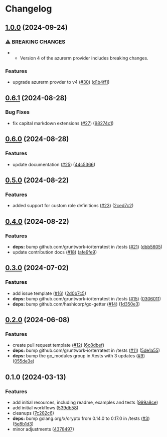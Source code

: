 # Changelog

## [1.0.0](https://github.com/CloudNationHQ/terraform-azure-rbac/compare/v0.6.1...v1.0.0) (2024-09-24)


### ⚠ BREAKING CHANGES

* * Version 4 of the azurerm provider includes breaking changes.

### Features

* upgrade azurerm provder to v4 ([#30](https://github.com/CloudNationHQ/terraform-azure-rbac/issues/30)) ([d1b4ff1](https://github.com/CloudNationHQ/terraform-azure-rbac/commit/d1b4ff12757ba6aa5c25ad27d234965286fc9407))

## [0.6.1](https://github.com/CloudNationHQ/terraform-azure-rbac/compare/v0.6.0...v0.6.1) (2024-08-28)


### Bug Fixes

* fix capital markdown extensions ([#27](https://github.com/CloudNationHQ/terraform-azure-rbac/issues/27)) ([98274c1](https://github.com/CloudNationHQ/terraform-azure-rbac/commit/98274c18822661362dfa13b68c1b1ca6f578380d))

## [0.6.0](https://github.com/CloudNationHQ/terraform-azure-rbac/compare/v0.5.0...v0.6.0) (2024-08-28)


### Features

* update documentation ([#25](https://github.com/CloudNationHQ/terraform-azure-rbac/issues/25)) ([44c5366](https://github.com/CloudNationHQ/terraform-azure-rbac/commit/44c5366f2a906fd97c00b3dc40e5ae0ad58d8fae))

## [0.5.0](https://github.com/CloudNationHQ/terraform-azure-rbac/compare/v0.4.0...v0.5.0) (2024-08-22)


### Features

* added support for custom role definitions ([#23](https://github.com/CloudNationHQ/terraform-azure-rbac/issues/23)) ([2ced7c2](https://github.com/CloudNationHQ/terraform-azure-rbac/commit/2ced7c2d0f9fce483d93432ea65bad6ebeb5ba6e))

## [0.4.0](https://github.com/CloudNationHQ/terraform-azure-rbac/compare/v0.3.0...v0.4.0) (2024-08-22)


### Features

* **deps:** bump github.com/gruntwork-io/terratest in /tests ([#21](https://github.com/CloudNationHQ/terraform-azure-rbac/issues/21)) ([dbb5605](https://github.com/CloudNationHQ/terraform-azure-rbac/commit/dbb5605bfb3caadb07d78afd10380e91aee637e6))
* update contribution docs ([#18](https://github.com/CloudNationHQ/terraform-azure-rbac/issues/18)) ([afe9fe9](https://github.com/CloudNationHQ/terraform-azure-rbac/commit/afe9fe9fbefbfd98119528d9fb6df2afab273cb4))

## [0.3.0](https://github.com/CloudNationHQ/terraform-azure-rbac/compare/v0.2.0...v0.3.0) (2024-07-02)


### Features

* add issue template ([#16](https://github.com/CloudNationHQ/terraform-azure-rbac/issues/16)) ([2d0b7c5](https://github.com/CloudNationHQ/terraform-azure-rbac/commit/2d0b7c5f106cc9f9d2215d1459d64724dceed77d))
* **deps:** bump github.com/gruntwork-io/terratest in /tests ([#15](https://github.com/CloudNationHQ/terraform-azure-rbac/issues/15)) ([0306011](https://github.com/CloudNationHQ/terraform-azure-rbac/commit/0306011be155f509263689052a0af0b5995b2ce0))
* **deps:** bump github.com/hashicorp/go-getter ([#14](https://github.com/CloudNationHQ/terraform-azure-rbac/issues/14)) ([1d350e3](https://github.com/CloudNationHQ/terraform-azure-rbac/commit/1d350e3ed6cb3476bf9ccf409a6d68fc986b4c8c))

## [0.2.0](https://github.com/CloudNationHQ/terraform-azure-rbac/compare/v0.1.0...v0.2.0) (2024-06-08)


### Features

* create pull request template ([#12](https://github.com/CloudNationHQ/terraform-azure-rbac/issues/12)) ([6c8dbef](https://github.com/CloudNationHQ/terraform-azure-rbac/commit/6c8dbefeb561b9c77604a3cde7ee959233be5650))
* **deps:** bump github.com/gruntwork-io/terratest in /tests ([#11](https://github.com/CloudNationHQ/terraform-azure-rbac/issues/11)) ([5de1a55](https://github.com/CloudNationHQ/terraform-azure-rbac/commit/5de1a5557054f29bcf52c3eb60eaaa2ff3eb0283))
* **deps:** bump the go_modules group in /tests with 3 updates ([#9](https://github.com/CloudNationHQ/terraform-azure-rbac/issues/9)) ([055de3e](https://github.com/CloudNationHQ/terraform-azure-rbac/commit/055de3e58aca4fca09741c0e868a720659d260fc))

## 0.1.0 (2024-03-13)


### Features

* add initial resources, including readme, examples and tests ([999a8ce](https://github.com/CloudNationHQ/terraform-azure-rbac/commit/999a8cee4d0ef83d193a244403d5c4c7f88a515c))
* add initial workflows ([539db58](https://github.com/CloudNationHQ/terraform-azure-rbac/commit/539db58706458191850eb781e20b90862d741d72))
* cleanups ([7c282c6](https://github.com/CloudNationHQ/terraform-azure-rbac/commit/7c282c63e0e239b94a2d58f813ffe1307e54f240))
* **deps:** bump golang.org/x/crypto from 0.14.0 to 0.17.0 in /tests ([#3](https://github.com/CloudNationHQ/terraform-azure-rbac/issues/3)) ([5e8b1d3](https://github.com/CloudNationHQ/terraform-azure-rbac/commit/5e8b1d3db56d2679dcbc51a8ab4285c09d6189dc))
* minor adjustments ([4378497](https://github.com/CloudNationHQ/terraform-azure-rbac/commit/4378497eb71360ce50d0aa2d8e9f80e5a1d7a9a4))
